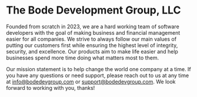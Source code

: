 # The Bode Development Group, LLC

Founded from scratch in 2023, we are a hard working team of software developers with the goal of making business and financial management easier for all companies. We strive to always follow our main values of putting our customers first while ensuring the highest level of integrity, security, and excellence. Our products aim to make life easier and help businesses spend more time doing what matters most to them.

Our mission statement is to help change the world one company at a time. If you have any questions or need support, please reach out to us at any time at info@bodedevgroup.com or support@bodedevgroup.com. We look forward to working with you, thanks!
